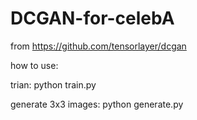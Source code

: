# DCGAN-for-celebA

from https://github.com/tensorlayer/dcgan

how to use:

  trian:
    python train.py
    
   generate 3x3 images:
    python generate.py
   
